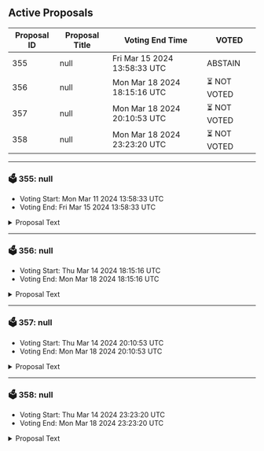 ## Active Proposals

| Proposal ID | Proposal Title | Voting End Time | VOTED |
|-------------|----------------|-----------------|-------|
| 355 | null | Fri Mar 15 2024 13:58:33 UTC | ABSTAIN |
| 356 | null | Mon Mar 18 2024 18:15:16 UTC | ⏳ NOT VOTED |
| 357 | null | Mon Mar 18 2024 20:10:53 UTC | ⏳ NOT VOTED |
| 358 | null | Mon Mar 18 2024 23:23:20 UTC | ⏳ NOT VOTED |

---

### 🗳 355: null
- Voting Start: Mon Mar 11 2024 13:58:33 UTC
- Voting End: Fri Mar 15 2024 13:58:33 UTC

<details>
<summary>Proposal Text</summary>
 
null
</details>

---

### 🗳 356: null
- Voting Start: Thu Mar 14 2024 18:15:16 UTC
- Voting End: Mon Mar 18 2024 18:15:16 UTC

<details>
<summary>Proposal Text</summary>
 
null
</details>

---

### 🗳 357: null
- Voting Start: Thu Mar 14 2024 20:10:53 UTC
- Voting End: Mon Mar 18 2024 20:10:53 UTC

<details>
<summary>Proposal Text</summary>
 
null
</details>

---

### 🗳 358: null
- Voting Start: Thu Mar 14 2024 23:23:20 UTC
- Voting End: Mon Mar 18 2024 23:23:20 UTC

<details>
<summary>Proposal Text</summary>
 
null
</details>
